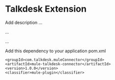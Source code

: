 # Talkdesk Extension

Add description ...


...


...


Add this dependency to your application pom.xml

```
<groupId>com.talkdesk.muleConnector</groupId>
<artifactId>mule-talkdesk-connector</artifactId>
<version>1.0.0</version>
<classifier>mule-plugin</classifier>
```
